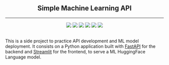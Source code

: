 <h2 align="center">Simple Machine Learning API</h2>

---

<div align="center">
    <img src="https://img.shields.io/badge/-Python-3776AB?style=for-the-badge&logo=Python&logoColor=white"/>
    <img src="https://img.shields.io/badge/-FastAPI-009688?style=for-the-badge&logo=FastAPI&logoColor=white"/>
    <img src="https://img.shields.io/badge/-streamlit-FF4B4B?style=for-the-badge&logo=Streamlit&logoColor=white"/>
    <img src="https://img.shields.io/badge/-%F0%9F%A4%97%20HuggingFace-FFD25F?style=for-the-badge&logoColor=white"/>
    <img src="https://img.shields.io/badge/-black-000000?style=for-the-badge&logoColor=white"/>
    <img src="https://img.shields.io/badge/-Docker-2496ED?style=for-the-badge&logo=Docker&logoColor=white"/>
</div><br>


This is a side project to practice API development and ML model deployment. It consists on a Python application built with [FastAPI](https://fastapi.tiangolo.com/) for the backend and [Streamlit](https://streamlit.io/) for the frontend, to serve a ML HuggingFace Language model.





